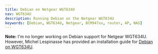 ```yaml
---
title: Debian on Netgear WGT634U
nav: WGT634U
description: Running Debian on the Netgear WGT634U
keywords: [Debian, WGT634U, Netgear, BCM947xx, router, AP, NAS]
---
```


<b>Note:</b> I'm no longer working on Debian support for Netgear WGT634U.
However, Michel Lespinasse has provided an installation guide for
<a href = "http://people.zoy.org/~walken/wgt634u/HOWTO.html">Debian on
WGT634U</a>.

